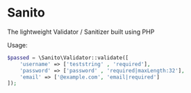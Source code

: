 # Sanito
The lightweight Validator / Sanitizer built using PHP

Usage:

```php
$passed = \Sanito\Validator::validate([
    'username' => ['teststring' , 'required'],
    'password' => ['password' , 'required|maxLength:32'],
    'email' => ['@example.com', 'email|required']
]);

